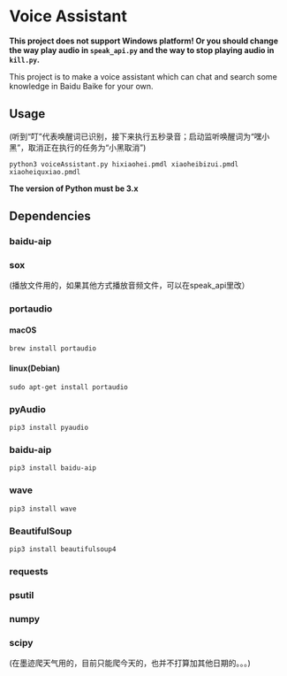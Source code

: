 # Voice Assistant

**This project does not support Windows platform! Or you should change the way play audio in  `speak_api.py` and the way to stop playing audio in `kill.py`.**

This project is to make a voice assistant which can chat and search some knowledge in Baidu Baike for your own.

## Usage

(听到“叮”代表唤醒词已识别，接下来执行五秒录音；启动监听唤醒词为“嘿小黑”，取消正在执行的任务为“小黑取消”)

`python3 voiceAssistant.py hixiaohei.pmdl xiaoheibizui.pmdl xiaoheiquxiao.pmdl`

**The version of Python must be 3.x**

## Dependencies

### baidu-aip

### sox

(播放文件用的，如果其他方式播放音频文件，可以在speak_api里改）

### portaudio

#### macOS

`brew install portaudio`

#### linux(Debian)

`sudo apt-get install portaudio`

### pyAudio

`pip3 install pyaudio`

### baidu-aip

`pip3 install baidu-aip`

### wave

`pip3 install wave`

### BeautifulSoup

`pip3 install beautifulsoup4`

### requests

### psutil

### numpy

### scipy

(在墨迹爬天气用的，目前只能爬今天的，也并不打算加其他日期的。。。)